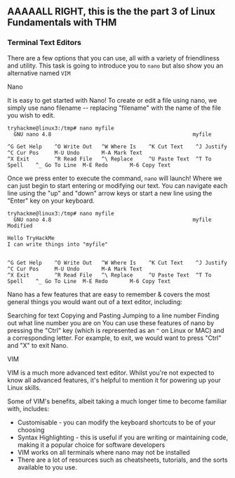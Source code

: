 <h2>AAAAALL RIGHT, this is the the part 3 of Linux Fundamentals with THM</h2>

<h3>Terminal Text Editors</h3>

There are a few options that you can use, all with a variety of friendliness and utility. This task is going to introduce you to ```nano``` but also show you an alternative named ```VIM```

Nano

It is easy to get started with Nano! To create or edit a file using nano, we simply use nano filename -- replacing "filename" with the name of the file you wish to edit.

```
tryhackme@linux3:/tmp# nano myfile
  GNU nano 4.8                                             myfile                                                       

^G Get Help    ^O Write Out   ^W Where Is    ^K Cut Text    ^J Justify     ^C Cur Pos     M-U Undo       M-A Mark Text
^X Exit        ^R Read File   ^\ Replace     ^U Paste Text  ^T To Spell    ^_ Go To Line  M-E Redo       M-6 Copy Text
```

Once we press enter to execute the command, ```nano``` will launch! Where we can just begin to start entering or modifying our text. 
You can navigate each line using the "up" and "down" arrow keys or start a new line using the "Enter" key on your keyboard.

```
tryhackme@linux3:/tmp# nano myfile
  GNU nano 4.8                                             myfile                                             Modified  

Hello TryHackMe
I can write things into "myfile"


^G Get Help    ^O Write Out   ^W Where Is    ^K Cut Text    ^J Justify     ^C Cur Pos     M-U Undo       M-A Mark Text
^X Exit        ^R Read File   ^\ Replace     ^U Paste Text  ^T To Spell    ^_ Go To Line  M-E Redo       M-6 Copy Text
```

Nano has a few features that are easy to remember & covers the most general things you would want out of a text editor, including:

Searching for text
Copying and Pasting
Jumping to a line number
Finding out what line number you are on
You can use these features of nano by pressing the "Ctrl" key (which is represented as an ```^``` on Linux or MAC)  and a corresponding letter. 
For example, to exit, we would want to press "Ctrl" and "X" to exit Nano.


VIM

VIM is a much more advanced text editor. Whilst you're not expected to know all advanced features, 
it's helpful to mention it for powering up your Linux skills.

Some of VIM's benefits, albeit taking a much longer time to become familiar with, includes:

- Customisable - you can modify the keyboard shortcuts to be of your choosing
- Syntax Highlighting - this is useful if you are writing or maintaining code, making it a popular choice for software developers
- VIM works on all terminals where nano may not be installed
- There are a lot of resources such as cheatsheets, tutorials, and the sorts available to you use.


